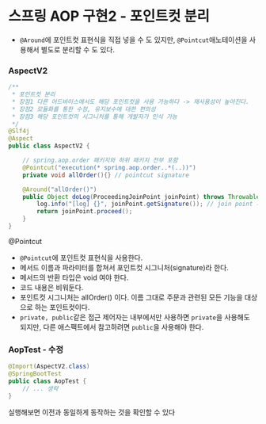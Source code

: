 # 스프링 AOP 구현2 - 포인트컷 분리

- ```@Around```에 포인트컷 표현식을 직접 넣을 수 도 있지만, ```@Pointcut```애노테이션을 사용해서 별도로 분리할 수 도 있다.

### AspectV2

```java
/**
 * 포인트컷 분리
 * 장점1 다른 어드바이스에서도 해당 포인트컷을 사용 가능하다 -> 재사용성이 높아진다. 
 * 장점2 모듈화를 통한 수정, 유지보수에 대한 편의성 
 * 장점3 해당 포인트컷의 시그니처를 통해 개발자가 인식 가능  
 */
@Slf4j
@Aspect
public class AspectV2 {

    // spring.aop.order 패키지와 하위 패키지 전부 포함
    @Pointcut("execution(* spring.aop.order..*(..))")
    private void allOrder(){} // pointcut signature

    @Around("allOrder()")
    public Object doLog(ProceedingJoinPoint joinPoint) throws Throwable{
        log.info("[log] {}", joinPoint.getSignature()); // join point 시그니처
        return joinPoint.proceed();
    }
}
```

@Pointcut
- ```@Pointcut```에 포인트컷 표현식을 사용한다.
- 메서드 이름과 파라미터를 합쳐서 포인트컷 시그니처(signature)라 한다.
- 메서드의 반환 타입은 void 여야 한다.
- 코드 내용은 비워둔다.
- 포인트컷 시그니처는 allOrder() 이다. 이름 그대로 주문과 관련된 모든 기능을 대상으로 하는 포인트컷이다.
- ``private, public``같은 접근 제어자는 내부에서만 사용하면 ``private``을 사용해도 되지만, 다른 애스팩트에서 
  참고하려면 ``public``을 사용해야 한다.

### AopTest - 수정

```java
@Import(AspectV2.class)
@SpringBootTest
public class AopTest {
    // ... 생략 
}
```

실행해보면 이전과 동일하게 동작하는 것을 확인할 수 있다